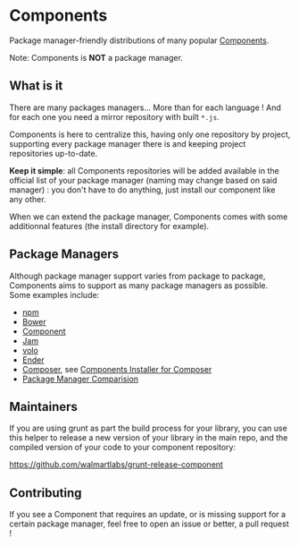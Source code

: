 Components
==========

Package manager-friendly distributions of many popular [Components](http://github.com/components).

Note: Components is **NOT** a package manager.

What is it
----------

There are many packages managers... More than for each language !
And for each one you need a mirror repository with built `*.js`.

Components is here to centralize this, having only one repository by project, supporting 
every package manager there is and keeping project repositories up-to-date.

**Keep it simple**: all Components repositories will be added available in the
official list of your package manager (naming may change based on said manager) :
you don't have to do anything, just install our component like any other.

When we can extend the package manager, Components comes with some additionnal
features (the install directory for example).


Package Managers
----------------

Although package manager support varies from package to package, Components aims
to support as many package managers as possible. Some examples include:

* [npm](http://npmjs.org)
* [Bower](http://bower.io/)
* [Component](http://github.com/component/component)
* [Jam](http://jamjs.org)
* [volo](http://volojs.org)
* [Ender](http://ender.jit.su)
* [Composer](http://getcomposer.org), see [Components Installer for Composer](https://github.com/RobLoach/component-installer)
* [Package Manager Comparision](https://github.com/wilmoore/frontend-packagers)

Maintainers
-----------
If you are using grunt as part the build process for your library, you can use this helper to release a new version of your library in the main repo, and the compiled version of your code to your component repository:

https://github.com/walmartlabs/grunt-release-component

Contributing
------------

If you see a Component that requires an update, or is missing support for a
certain package manager, feel free to open an issue or better, a pull request !
